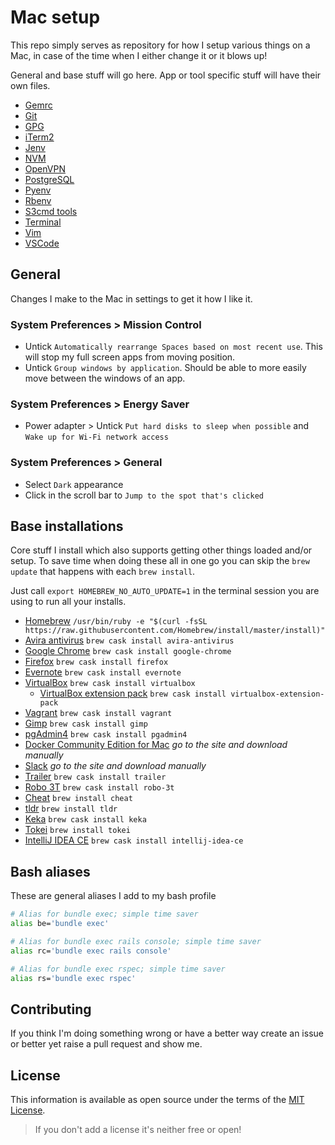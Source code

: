 # Mac setup

This repo simply serves as repository for how I setup various things on a Mac, in case of the time when I either change it or it blows up!

General and base stuff will go here. App or tool specific stuff will have their own files.

- [Gemrc](gemrc.md)
- [Git](git.md)
- [GPG](gpg.md)
- [iTerm2](iterm2.md)
- [Jenv](jenv.md)
- [NVM](nvm.md)
- [OpenVPN](openvpn.md)
- [PostgreSQL](postgresql.md)
- [Pyenv](pyenv.md)
- [Rbenv](rbenv.md)
- [S3cmd tools](s3cmdtools.md)
- [Terminal](terminal.md)
- [Vim](vim.md)
- [VSCode](vscode.md)

## General

Changes I make to the Mac in settings to get it how I like it.

### System Preferences > Mission Control

- Untick `Automatically rearrange Spaces based on most recent use`. This will stop my full screen apps from moving position.
- Untick `Group windows by application`. Should be able to more easily move between the windows of an app.

### System Preferences > Energy Saver

- Power adapter > Untick `Put hard disks to sleep when possible` and `Wake up for Wi-Fi network access`

### System Preferences > General

- Select `Dark` appearance
- Click in the scroll bar to `Jump to the spot that's clicked`

## Base installations

Core stuff I install which also supports getting other things loaded and/or setup. To save time when doing these all in one go you can skip the `brew update` that happens with each `brew install`.

Just call `export HOMEBREW_NO_AUTO_UPDATE=1` in the terminal session you are using to run all your installs.

- [Homebrew](https://brew.sh/) `/usr/bin/ruby -e "$(curl -fsSL https://raw.githubusercontent.com/Homebrew/install/master/install)"`
- [Avira antivirus](https://www.avira.com/) `brew cask install avira-antivirus`
- [Google Chrome](https://www.google.com/chrome/index.html) `brew cask install google-chrome`
- [Firefox](https://www.mozilla.org/en-GB/firefox/new/) `brew cask install firefox`
- [Evernote](https://evernote.com/) `brew cask install evernote`
- [VirtualBox](https://www.virtualbox.org/) `brew cask install virtualbox`
  - [VirtualBox extension pack](https://www.virtualbox.org/wiki/Downloads) `brew cask install virtualbox-extension-pack`
- [Vagrant](https://www.vagrantup.com/) `brew cask install vagrant`
- [Gimp](https://www.gimp.org/) `brew cask install gimp`
- [pgAdmin4](https://www.pgadmin.org/) `brew cask install pgadmin4`
- [Docker Community Edition for Mac](https://store.docker.com/editions/community/docker-ce-desktop-mac) *go to the site and download manually*
- [Slack](https://slack.com/downloads/osx) *go to the site and download manually*
- [Trailer](https://github.com/ptsochantaris/trailer) `brew cask install trailer`
- [Robo 3T](https://robomongo.org/) `brew cask install robo-3t`
- [Cheat](https://github.com/chrisallenlane/cheat) `brew install cheat`
- [tldr](https://github.com/tldr-pages/tldr) `brew install tldr`
- [Keka](https://www.keka.io/en/) `brew cask install keka`
- [Tokei](https://github.com/XAMPPRocky/tokei/) `brew install tokei`
- [IntelliJ IDEA CE](https://www.jetbrains.com/idea/) `brew cask install intellij-idea-ce`

## Bash aliases

These are general aliases I add to my bash profile

```bash
# Alias for bundle exec; simple time saver
alias be='bundle exec'

# Alias for bundle exec rails console; simple time saver
alias rc='bundle exec rails console'

# Alias for bundle exec rspec; simple time saver
alias rs='bundle exec rspec'
```

## Contributing

If you think I'm doing something wrong or have a better way create an issue or better yet raise a pull request and show me.

## License

This information is available as open source under the terms of the [MIT License](http://opensource.org/licenses/MIT).

> If you don't add a license it's neither free or open!

